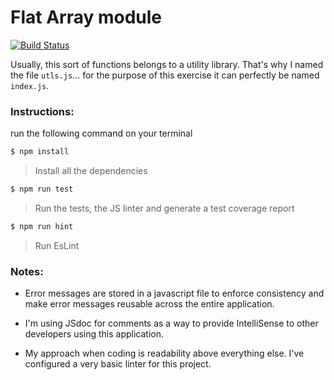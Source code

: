 # Flat Array module

[![Build Status](https://travis-ci.org/joemccann/dillinger.svg?branch=master)](https://travis-ci.org/joemccann/dillinger)

Usually, this sort of functions belongs to a utility library. That's why I named the file `utls.js`... for the purpose of this exercise it can perfectly be named `index.js`.

### Instructions:
run the following command on your terminal

```sh
$ npm install
```
> Install all the dependencies


```sh
$ npm run test 
```
> Run the tests, the JS linter and generate a test coverage report


```sh
$ npm run hint 
```
> Run EsLint

### Notes:
* Error messages are stored in a javascript file to enforce consistency and make error messages reusable across the entire application.

* I'm using JSdoc for comments as a way to provide IntelliSense to other developers using this application.

* My approach when coding is readability above everything else. I've configured a very basic linter for this project.
